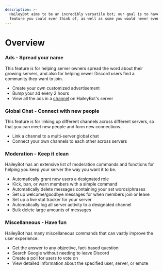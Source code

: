 ```yaml
---
description: >-
  HaileyBot aims to be an incredibly versatile bot; our goal is to have every
  feature you could ever think of, as well as some you would never even imagine
---
```


# Overview

### Ads - Spread your name <a id="ads"></a>

This feature is for helping server owners spread the word about their growing servers, and also for helping newer Discord users find a community they want to join.

* Create your own customized advertisement
* Bump your ad every 2 hours
* View all the ads in a [channel](https://discord.gg/JAaKFCB) on HaileyBot's server

### Global Chat - Connect with new people <a id="global"></a>

This feature is for linking up different channels across different servers, so that you can meet new people and form new connections.

* Link a channel to a multi-server global chat
* Connect your own channels to each other across servers

### Moderation - Keep it clean <a id="mod"></a>

HaileyBot has an extensive list of moderation commands and functions for helping you keep your server the way you want it to be.

* Automatically grant new users a designated role
* Kick, ban, or warn members with a simple command
* Automatically delete messages containing your set words/phrases
* Set up welcome/goodbye messages for when members join or leave
* Set up a live stat tracker for your server
* Automatically log all server activity to a designated channel
* Bulk delete large amounts of messages

### Miscellaneous - Have fun <a id="misc"></a>

HaileyBot has many miscellaneous commands that can vastly improve the user experience.

* Get the answer to any objective, fact-based question
* Search Google without needing to leave Discord
* Create a poll for users to vote on
* View detailed information about the specified user, server, or emote




